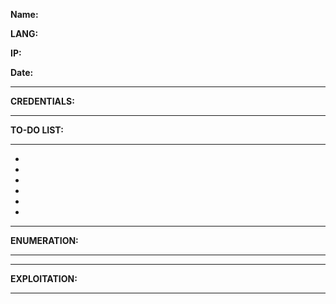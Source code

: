 **Name:**

**LANG:**

**IP:**

**Date:** 

---
**CREDENTIALS:**

---
**TO-DO LIST:**
___
* 
* 
* 
* 
* 
* 

---
**ENUMERATION:**
___


---
**EXPLOITATION:**
___

